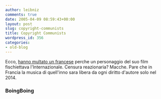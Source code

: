 ```yaml
---
author: leibniz
comments: true
date: 2005-04-09 08:59:43+00:00
layout: post
slug: copyright-communists
title: Copyright Communists
wordpress_id: 356
categories:
- old-blog
---
```


Ecco, [hanno multato un francese](http://www.boingboing.net/2005/04/09/communist_hymn_is_in.html)
perche un personaggio del suo film fischiettava
l'Internazionale. Censura reazionaria? Macche. Pare che in Francia la musica di quell'inno sara
libera da ogni diritto d'autore solo nel 2014.   



### BoingBoing
